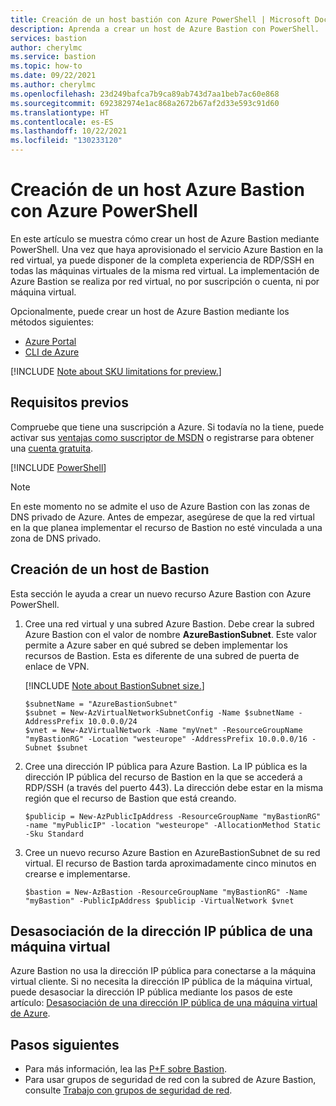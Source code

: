 ```yaml
---
title: Creación de un host bastión con Azure PowerShell | Microsoft Docs
description: Aprenda a crear un host de Azure Bastion con PowerShell.
services: bastion
author: cherylmc
ms.service: bastion
ms.topic: how-to
ms.date: 09/22/2021
ms.author: cherylmc
ms.openlocfilehash: 23d249bafca7b9ca89ab743d7aa1beb7ac60e868
ms.sourcegitcommit: 692382974e1ac868a2672b67af2d33e593c91d60
ms.translationtype: HT
ms.contentlocale: es-ES
ms.lasthandoff: 10/22/2021
ms.locfileid: "130233120"
---
```

# <a name="create-an-azure-bastion-host-using-azure-powershell"></a>Creación de un host Azure Bastion con Azure PowerShell

En este artículo se muestra cómo crear un host de Azure Bastion mediante PowerShell. Una vez que haya aprovisionado el servicio Azure Bastion en la red virtual, ya puede disponer de la completa experiencia de RDP/SSH en todas las máquinas virtuales de la misma red virtual. La implementación de Azure Bastion se realiza por red virtual, no por suscripción o cuenta, ni por máquina virtual.

Opcionalmente, puede crear un host de Azure Bastion mediante los métodos siguientes:
* [Azure Portal](./tutorial-create-host-portal.md)
* [CLI de Azure](create-host-cli.md)

[!INCLUDE [Note about SKU limitations for preview.](../../includes/bastion-preview-sku-note.md)]

## <a name="prerequisites"></a>Requisitos previos

Compruebe que tiene una suscripción a Azure. Si todavía no la tiene, puede activar sus [ventajas como suscriptor de MSDN](https://azure.microsoft.com/pricing/member-offers/msdn-benefits-details) o registrarse para obtener una [cuenta gratuita](https://azure.microsoft.com/pricing/free-trial).

[!INCLUDE [PowerShell](../../includes/vpn-gateway-cloud-shell-powershell-about.md)]

 > [!NOTE]
 > En este momento no se admite el uso de Azure Bastion con las zonas de DNS privado de Azure. Antes de empezar, asegúrese de que la red virtual en la que planea implementar el recurso de Bastion no esté vinculada a una zona de DNS privado.
 >

## <a name="create-a-bastion-host"></a><a name="createhost"></a>Creación de un host de Bastion

Esta sección le ayuda a crear un nuevo recurso Azure Bastion con Azure PowerShell.

1. Cree una red virtual y una subred Azure Bastion. Debe crear la subred Azure Bastion con el valor de nombre **AzureBastionSubnet**. Este valor permite a Azure saber en qué subred se deben implementar los recursos de Bastion. Esta es diferente de una subred de puerta de enlace de VPN.

   [!INCLUDE [Note about BastionSubnet size.](../../includes/bastion-subnet-size.md)]

   ```azurepowershell-interactive
   $subnetName = "AzureBastionSubnet"
   $subnet = New-AzVirtualNetworkSubnetConfig -Name $subnetName -AddressPrefix 10.0.0.0/24
   $vnet = New-AzVirtualNetwork -Name "myVnet" -ResourceGroupName "myBastionRG" -Location "westeurope" -AddressPrefix 10.0.0.0/16 -Subnet $subnet
   ```

2. Cree una dirección IP pública para Azure Bastion. La IP pública es la dirección IP pública del recurso de Bastion en la que se accederá a RDP/SSH (a través del puerto 443). La dirección debe estar en la misma región que el recurso de Bastion que está creando.

   ```azurepowershell-interactive
   $publicip = New-AzPublicIpAddress -ResourceGroupName "myBastionRG" -name "myPublicIP" -location "westeurope" -AllocationMethod Static -Sku Standard
   ```

3. Cree un nuevo recurso Azure Bastion en AzureBastionSubnet de su red virtual. El recurso de Bastion tarda aproximadamente cinco minutos en crearse e implementarse.

   ```azurepowershell-interactive
   $bastion = New-AzBastion -ResourceGroupName "myBastionRG" -Name "myBastion" -PublicIpAddress $publicip -VirtualNetwork $vnet
   ```
## <a name="disassociate-the-vm-public-ip-address"></a>Desasociación de la dirección IP pública de una máquina virtual

Azure Bastion no usa la dirección IP pública para conectarse a la máquina virtual cliente. Si no necesita la dirección IP pública de la máquina virtual, puede desasociar la dirección IP pública mediante los pasos de este artículo: [Desasociación de una dirección IP pública de una máquina virtual de Azure](../virtual-network/ip-services/remove-public-ip-address-vm.md).

## <a name="next-steps"></a>Pasos siguientes

* Para más información, lea las [P+F sobre Bastion](bastion-faq.md).
* Para usar grupos de seguridad de red con la subred de Azure Bastion, consulte [Trabajo con grupos de seguridad de red](bastion-nsg.md).
